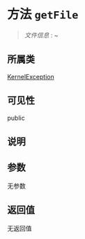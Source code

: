 # 方法 `getFile`

> *文件信息* : ~

## 所属类 

[KernelException](../KernelException.md)

## 可见性

public

## 说明



## 参数


无参数


## 返回值

无返回值
